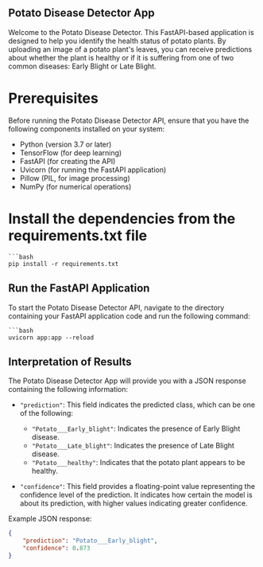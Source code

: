 ## Potato Disease Detector App

Welcome to the Potato Disease Detector. This FastAPI-based application is designed to help you identify the health status of potato plants. By uploading an image of a potato plant's leaves, you can receive predictions about whether the plant is healthy or if it is suffering from one of two common diseases: Early Blight or Late Blight.

# Prerequisites
Before running the Potato Disease Detector API, ensure that you have the following components installed on your system:

- Python (version 3.7 or later)
- TensorFlow (for deep learning)
- FastAPI (for creating the API)
- Uvicorn (for running the FastAPI application)
- Pillow (PIL, for image processing)
- NumPy (for numerical operations)


# Install the dependencies from the requirements.txt file
    ```bash
    pip install -r requirements.txt


## Run the FastAPI Application

To start the Potato Disease Detector API, navigate to the directory containing your FastAPI application code and run the following command:

    ```bash
    uvicorn app:app --reload


## Interpretation of Results

The Potato Disease Detector App will provide you with a JSON response containing the following information:

- `"prediction"`: This field indicates the predicted class, which can be one of the following:
  - `"Potato___Early_blight"`: Indicates the presence of Early Blight disease.
  - `"Potato___Late_blight"`: Indicates the presence of Late Blight disease.
  - `"Potato___healthy"`: Indicates that the potato plant appears to be healthy.

- `"confidence"`: This field provides a floating-point value representing the confidence level of the prediction. It indicates how certain the model is about its prediction, with higher values indicating greater confidence.

Example JSON response:

```json
{
    "prediction": "Potato___Early_blight",
    "confidence": 0.873
}
